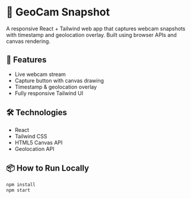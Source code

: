 # 📸 GeoCam Snapshot

A responsive React + Tailwind web app that captures webcam snapshots with timestamp and geolocation overlay. Built using browser APIs and canvas rendering.

## 🚀 Features
- Live webcam stream
- Capture button with canvas drawing
- Timestamp & geolocation overlay
- Fully responsive Tailwind UI

## 🛠️ Technologies
- React
- Tailwind CSS
- HTML5 Canvas API
- Geolocation API

## 📦 How to Run Locally

```bash
npm install
npm start
